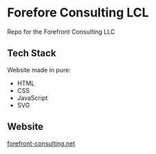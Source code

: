 # Forefore Consulting LCL

Repo for the Forefront Consulting LLC

## Tech Stack

Website made in pure:
- HTML
- CSS
- JavaScript
- SVG

## Website

[forefront-consulting.net](https://forefront-consulting.net)


